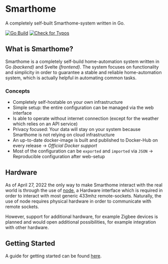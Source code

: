 # Smarthome

A completely self-built Smarthome-system written in Go.

[![Go Build](https://github.com/smarthome-go/smarthome/actions/workflows/go.yml/badge.svg)](https://github.com/smarthome-go/smarthome/actions/workflows/go.yml)
[![Check for Typos](https://github.com/smarthome-go/smarthome/actions/workflows/typos.yml/badge.svg)](https://github.com/smarthome-go/smarthome/actions/workflows/typos.yml)

## What is Smarthome?
Smarthome is a completely self-build home-automation system written in Go *(backend)* and Svelte *(frontend)*.
The system focuses on functionality and simplicity in order to guarantee a stable and reliable home-automation system, which is actually helpful in automating common tasks.

### Concepts
- Completely self-hostable on your own infrastructure
- Simple setup: the entire configuration can be managed via the web interface
- Is able to operate without internet connection (except for the weather which relies on an API service)
- Privacy focused: Your data will stay on your system because Smarthome is not relying on cloud infrastructure
- An up-to-date docker-image is built and published to Docker-Hub on every release → *Official Docker support*
- Most of the configuration can be `exported` and `imported` via `JSON` → Reproducible configuration after web-setup

## Hardware
As of April 27, 2022 the only way to make Smarthome interact with the real world is through the use of [node](https://github.com/smarthome-go/node), a Hardware interface which is required in order to interact with most generic 433mhz remote-sockets.
Naturally, the use of node requires physical hardware in order to communicate with remote sockets.

However, support for additional hardware, for example Zigbee devices is planned and would open additional possibilities, for example integration with other hardware.

## Getting Started
A guide for getting started can be found [here](./docs/Quickstart.md).
